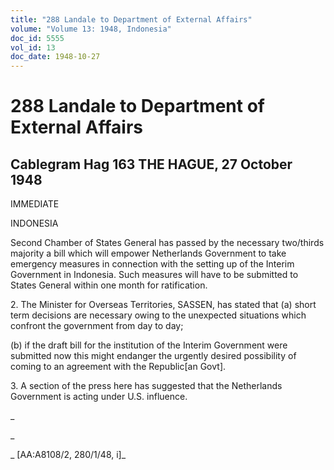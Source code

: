```yaml
---
title: "288 Landale to Department of External Affairs"
volume: "Volume 13: 1948, Indonesia"
doc_id: 5555
vol_id: 13
doc_date: 1948-10-27
---
```


# 288 Landale to Department of External Affairs

## Cablegram Hag 163 THE HAGUE, 27 October 1948

IMMEDIATE

INDONESIA

Second Chamber of States General has passed by the necessary two/thirds majority a bill which will empower Netherlands Government to take emergency measures in connection with the setting up of the Interim Government in Indonesia. Such measures will have to be submitted to States General within one month for ratification.

2\. The Minister for Overseas Territories, SASSEN, has stated that (a) short term decisions are necessary owing to the unexpected situations which confront the government from day to day;

(b) if the draft bill for the institution of the Interim Government were submitted now this might endanger the urgently desired possibility of coming to an agreement with the Republic[an Govt].

3\. A section of the press here has suggested that the Netherlands Government is acting under U.S. influence.

_

_

_ [AA:A8108/2, 280/1/48, i]_
